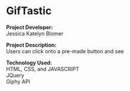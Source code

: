 # GifTastic

<strong>Project Developer:</strong> <br/>Jessica Katelyn Blomer

<strong>Project Description:</strong> <br/>Users can click onto a pre-made button and see 

<strong>Technology Used:</strong> <br/>HTML, CSS, and JAVASCRIPT <br/>JQuery <br/>Giphy API


